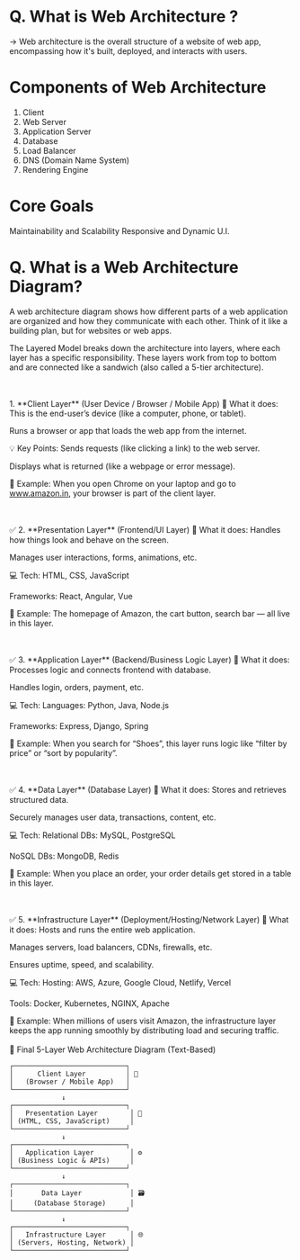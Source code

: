# Q. What is Web Architecture ?
-> Web architecture is the overall structure of a website of web app, encompassing how it's built, deployed, and interacts with users.



# Components of Web Architecture
1. Client
2. Web Server
3. Application Server
4. Database
5. Load Balancer
6. DNS (Domain Name System)
7. Rendering Engine


# Core Goals
Maintainability and Scalability
Responsive and Dynamic U.I.


<!-- # Web Architecture Diagram -->
# Q. What is a Web Architecture Diagram?
A web architecture diagram shows how different parts of a web application are organized and how they communicate with each other. Think of it like a building plan, but for websites or web apps.

The Layered Model breaks down the architecture into layers, where each layer has a specific responsibility. These layers work from top to bottom and are connected like a sandwich (also called a 5-tier architecture).

<br>
<br>
1. **Client Layer** (User Device / Browser / Mobile App)
📌 What it does:
This is the end-user’s device (like a computer, phone, or tablet).

Runs a browser or app that loads the web app from the internet.

💡 Key Points:
Sends requests (like clicking a link) to the web server.

Displays what is returned (like a webpage or error message).

🧠 Example:
When you open Chrome on your laptop and go to www.amazon.in, your browser is part of the client layer.

<br>
<br>
✅ 2. **Presentation Layer** (Frontend/UI Layer)
📌 What it does:
Handles how things look and behave on the screen.

Manages user interactions, forms, animations, etc.

💻 Tech:
HTML, CSS, JavaScript

Frameworks: React, Angular, Vue

🧠 Example:
The homepage of Amazon, the cart button, search bar — all live in this layer.

<br>
<br>
✅ 3. **Application Layer** (Backend/Business Logic Layer)
📌 What it does:
Processes logic and connects frontend with database.

Handles login, orders, payment, etc.

💻 Tech:
Languages: Python, Java, Node.js

Frameworks: Express, Django, Spring

🧠 Example:
When you search for “Shoes”, this layer runs logic like “filter by price” or “sort by popularity”.

<br>
<br>
✅ 4. **Data Layer** (Database Layer)
📌 What it does:
Stores and retrieves structured data.

Securely manages user data, transactions, content, etc.

💻 Tech:
Relational DBs: MySQL, PostgreSQL

NoSQL DBs: MongoDB, Redis

🧠 Example:
When you place an order, your order details get stored in a table in this layer.

<br>
<br>
✅ 5. **Infrastructure Layer** (Deployment/Hosting/Network Layer)
📌 What it does:
Hosts and runs the entire web application.

Manages servers, load balancers, CDNs, firewalls, etc.

Ensures uptime, speed, and scalability.

💻 Tech:
Hosting: AWS, Azure, Google Cloud, Netlify, Vercel

Tools: Docker, Kubernetes, NGINX, Apache

🧠 Example:
When millions of users visit Amazon, the infrastructure layer keeps the app running smoothly by distributing load and securing traffic.
<br>
<br>
🧱 Final 5-Layer Web Architecture Diagram (Text-Based)
``` 
┌────────────────────────────┐
│      Client Layer          │ 👤
│   (Browser / Mobile App)   │
└────────────────────────────┘
             ↓
┌────────────────────────────┐
│   Presentation Layer        │ 🎨
│ (HTML, CSS, JavaScript)     │
└────────────────────────────┘
             ↓
┌────────────────────────────┐
│   Application Layer         │ ⚙️
│ (Business Logic & APIs)     │
└────────────────────────────┘
             ↓
┌────────────────────────────┐
│       Data Layer            │ 🗃️
│     (Database Storage)      │
└────────────────────────────┘
             ↓
┌────────────────────────────┐
│   Infrastructure Layer      │ 🌐
│ (Servers, Hosting, Network) │
└────────────────────────────┘ 
```